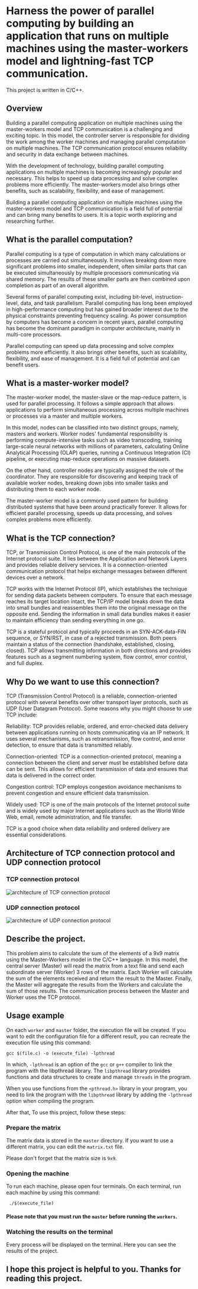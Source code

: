 # Harness the power of parallel computing by building an application that runs on multiple machines using the master-workers model and lightning-fast TCP communication.

This project is written in C/C++.

## Overview
Building a parallel computing application on multiple machines using the master-workers model and TCP communication is a challenging and exciting topic. In this model, the controller server is responsible for dividing the work among the worker machines and managing parallel computation on multiple machines. The TCP communication protocol ensures reliability and security in data exchange between machines.

With the development of technology, building parallel computing applications on multiple machines is becoming increasingly popular and necessary. This helps to speed up data processing and solve complex problems more efficiently. The master-workers model also brings other benefits, such as scalability, flexibility, and ease of management.

Building a parallel computing application on multiple machines using the master-workers model and TCP communication is a field full of potential and can bring many benefits to users. It is a topic worth exploring and researching further.

## What is the parallel computation?
Parallel computing is a type of computation in which many calculations or processes are carried out simultaneously. It involves breaking down more significant problems into smaller, independent, often similar parts that can be executed simultaneously by multiple processors communicating via shared memory. The results of these smaller parts are then combined upon completion as part of an overall algorithm.

Several forms of parallel computing exist, including bit-level, instruction-level, data, and task parallelism. Parallel computing has long been employed in high-performance computing but has gained broader interest due to the physical constraints preventing frequency scaling. As power consumption by computers has become a concern in recent years, parallel computing has become the dominant paradigm in computer architecture, mainly in multi-core processors.

Parallel computing can speed up data processing and solve complex problems more efficiently. It also brings other benefits, such as scalability, flexibility, and ease of management. It is a field full of potential and can benefit users.

## What is a master-worker model?

The master-worker model, the master-slave or the map-reduce pattern, is used for parallel processing. It follows a simple approach that allows applications to perform simultaneous processing across multiple machines or processes via a master and multiple workers.

In this model, nodes can be classified into two distinct groups, namely, masters and workers. Worker nodes' fundamental responsibility is performing compute-intensive tasks such as video transcoding, training large-scale neural networks with millions of parameters, calculating Online Analytical Processing (OLAP) queries, running a Continuous Integration (CI) pipeline, or executing map-reduce operations on massive datasets.

On the other hand, controller nodes are typically assigned the role of the coordinator. They are responsible for discovering and keeping track of available worker nodes, breaking down jobs into smaller tasks and distributing them to each worker node.

The master-worker model is a commonly used pattern for building distributed systems that have been around practically forever. It allows for efficient parallel processing, speeds up data processing, and solves complex problems more efficiently.

## What is the TCP connection?
TCP, or Transmission Control Protocol, is one of the main protocols of the Internet protocol suite. It lies between the Application and Network Layers and provides reliable delivery services. It is a connection-oriented communication protocol that helps exchange messages between different devices over a network.

TCP works with the Internet Protocol (IP), which establishes the technique for sending data packets between computers. To ensure that each message reaches its target location intact, the TCP/IP model breaks down the data into small bundles and reassembles them into the original message on the opposite end. Sending the information in small data bundles makes it easier to maintain efficiency than sending everything in one go.

TCP is a stateful protocol and typically proceeds in an SYN-ACK-data-FIN sequence, or SYN/RST, in case of a rejected transmission. Both peers maintain a status of the connection (handshake, established, closing, closed). TCP allows transmitting information in both directions and provides features such as a segment numbering system, flow control, error control, and full duplex.

## Why Do we want to use this connection?
TCP (Transmission Control Protocol) is a reliable, connection-oriented protocol with several benefits over other transport layer protocols, such as UDP (User Datagram Protocol). Some reasons why you might choose to use TCP include:

Reliability: TCP provides reliable, ordered, and error-checked data delivery between applications running on hosts communicating via an IP network. It uses several mechanisms, such as retransmission, flow control, and error detection, to ensure that data is transmitted reliably.

Connection-oriented: TCP is a connection-oriented protocol, meaning a connection between the client and server must be established before data can be sent. This allows for efficient transmission of data and ensures that data is delivered in the correct order.

Congestion control: TCP employs congestion avoidance mechanisms to prevent congestion and ensure efficient data transmission.

Widely used: TCP is one of the main protocols of the Internet protocol suite and is widely used by major Internet applications such as the World Wide Web, email, remote administration, and file transfer.

TCP is a good choice when data reliability and ordered delivery are essential considerations.

## Architecture of TCP connection protocol and UDP connection protocol
### TCP connection protocol
![architecture of TCP connection protocol](https://topdev.vn/blog/wp-content/uploads/2020/10/Socket-tcp.png)

### UDP connection protocol
![architecture of UDP connection protocol](https://topdev.vn/blog/wp-content/uploads/2020/10/Socket-udp.png) 

## Describe the project.
This problem aims to calculate the sum of the elements of a 9x9 matrix using the Master-Workers model in the C/C++ language. In this model, the central server (Master) will read the matrix from a text file and send each subordinate server (Worker) 3 rows of the matrix. Each Worker will calculate the sum of the elements received and return the result to the Master. Finally, the Master will aggregate the results from the Workers and calculate the sum of those results. The communication process between the Master and Worker uses the TCP protocol.

## Usage example 
On each `worker` and `master` folder, the execution file will be created. If you want to edit the configuration file for a different result, you can recreate the execution file using this command:


    gcc $(file.c) -o (execute_file) -lpthread

In which, `-lpthread` is an option of the `gcc` or `g++` compiler to link the program with the libpthread library. The `libpthread` library provides functions and data structures to create and manage `threads` in the program.

When you use functions from the `<pthread.h>` library in your program, you need to link the program with the `libpthread` library by adding the `-lpthread` option when compiling the program.

After that, To use this project, follow these steps:

### Prepare the matrix

The matrix data is stored in the `master` directory. If you want to use a different matrix, you can edit the `matrix.txt` file. 

Please don't forget that the matrix size is `9x9`.

### Opening the machine

To run each machine, please open four terminals. On each terminal, run each machine by using this command:

     ./$(execute_file)

#### Please note that you must run the `master` before running the `workers`.

### Watching the results on the terminal

Every process will be displayed on the terminal. Here you can see the results of the project.

## I hope this project is helpful to you. Thanks for reading this project. 
